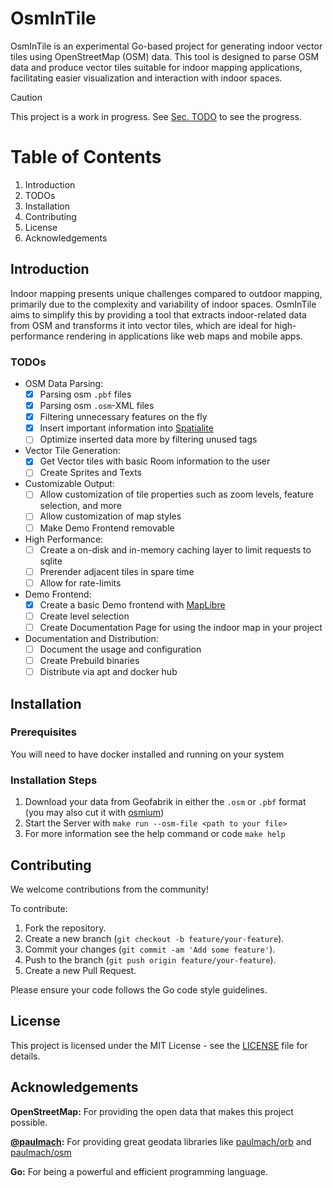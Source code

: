 # OsmInTile

OsmInTile is an experimental Go-based project for generating indoor vector tiles using OpenStreetMap (OSM) data. This tool is designed to parse OSM data and produce vector tiles suitable for indoor mapping applications, facilitating easier visualization and interaction with indoor spaces.

> [!CAUTION]
> This project is a work in progress.
> See [Sec. TODO](TODO) to see the progress.

# Table of Contents

1. Introduction
1. TODOs
1. Installation
1. Contributing
1. License
1. Acknowledgements

## Introduction

Indoor mapping presents unique challenges compared to outdoor mapping, primarily due to the complexity and variability of indoor spaces. OsmInTile aims to simplify this by providing a tool that extracts indoor-related data from OSM and transforms it into vector tiles, which are ideal for high-performance rendering in applications like web maps and mobile apps.

### TODOs

- OSM Data Parsing: 
  - [x] Parsing osm `.pbf` files
  - [x] Parsing osm `.osm`-XML files
  - [x] Filtering unnecessary features on the fly
  - [x] Insert important information into [Spatialite](https://www.gaia-gis.it/fossil/libspatialite/index)
  - [ ] Optimize inserted data more by filtering unused tags
- Vector Tile Generation:
  - [x] Get Vector tiles with basic Room information to the user
  - [ ] Create Sprites and Texts
- Customizable Output:
  - [ ] Allow customization of tile properties such as zoom levels, feature selection, and more
  - [ ] Allow customization of map styles
  - [ ] Make Demo Frontend removable
- High Performance:
  - [ ] Create a on-disk and in-memory caching layer to limit requests to sqlite
  - [ ] Prerender adjacent tiles in spare time
  - [ ] Allow for rate-limits
- Demo Frontend:
  - [x] Create a basic Demo frontend with [MapLibre](https://maplibre.org/)
  - [ ] Create level selection
  - [ ] Create Documentation Page for using the indoor map in your project
- Documentation and Distribution:
  - [ ] Document the usage and configuration
  - [ ] Create Prebuild binaries
  - [ ] Distribute via apt and docker hub

## Installation

### Prerequisites

You will need to have docker installed and running on your system

### Installation Steps

1. Download your data from Geofabrik in either the `.osm` or `.pbf` format (you may also cut it with [osmium](https://osmcode.org/osmium-tool/))
2. Start the Server with `make run --osm-file <path to your file>`
3. For more information see the help command or code `make help`

## Contributing

We welcome contributions from the community! 

To contribute:

1. Fork the repository.
1. Create a new branch (`git checkout -b feature/your-feature`).
1. Commit your changes (`git commit -am 'Add some feature'`).
1. Push to the branch (`git push origin feature/your-feature`).
1. Create a new Pull Request.

Please ensure your code follows the Go code style guidelines.

## License

This project is licensed under the MIT License - see the [LICENSE](LICENSE) file for details.

## Acknowledgements

**OpenStreetMap:** For providing the open data that makes this project possible.

**[@paulmach](https://github.com/paulmach):** For providing great geodata libraries like [paulmach/orb](https://github.com/paulmach/orb) and [paulmach/osm](https://github.com/paulmach/osm)

**Go:** For being a powerful and efficient programming language.